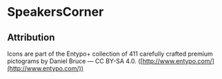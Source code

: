 # SpeakersCorner

## Attribution

Icons are part of the Entypo+ collection of 411 carefully crafted premium pictograms by Daniel Bruce — CC BY-SA 4.0. ([http://www.entypo.com/](http://www.entypo.com/))